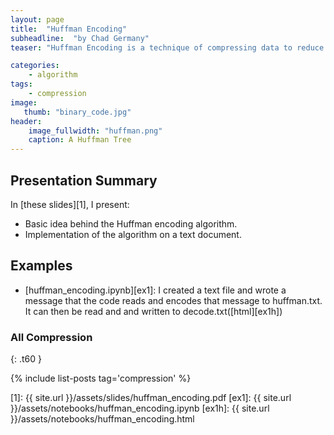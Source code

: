 ```yaml
---
layout: page
title:  "Huffman Encoding"
subheadline:  "by Chad Germany"
teaser: "Huffman Encoding is a technique of compressing data to reduce its size without losing any of the details. Huffman Coding is generally useful to compress the data in which there are frequently occurring characters. The most frequent character gets the smallest code and the least frequent character gets the largest code."

categories:
    - algorithm
tags:
    - compression
image:
   thumb: "binary_code.jpg"
header:
    image_fullwidth: "huffman.png"
    caption: A Huffman Tree 
---
```

<!-- Page Content Starts Here -->

## Presentation Summary
In [these slides][1], I present:

  * Basic idea behind the Huffman encoding algorithm.
  * Implementation of the algorithm on a text document.

## Examples

  * [huffman_encoding.ipynb][ex1]: I created a text file and wrote a message that the code reads and encodes that message to huffman.txt. It can then be read and and written to decode.txt([html][ex1h])

### All Compression
{: .t60 }

{% include list-posts tag='compression' %}

[1]:   {{ site.url }}/assets/slides/huffman_encoding.pdf
[ex1]:  {{ site.url }}/assets/notebooks/huffman_encoding.ipynb
[ex1h]:  {{ site.url }}/assets/notebooks/huffman_encoding.html

